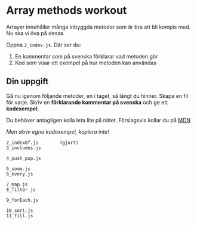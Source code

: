 # Array methods workout

Arrayer innehåller många inbyggda metoder som är bra att bli kompis med. Nu ska vi öva på dessa.

Öppna `2_index.js`. Där ser du:

1. En kommentar som på svenska förklarar vad metoden gör
2. Kod som visar ett exempel på hur metoden kan användas

## Din uppgift

Gå nu igenom följande metoder, en i taget, så långt du hinner. Skapa en fil för varje. Skriv en **förklarande kommentar på svenska** och ge ett **kodexempel**.

Du behöver antagligen kolla leta lite på nätet. Förslagsvis kollar du på [MDN](https://developer.mozilla.org/en-US/docs/Web/JavaScript/Reference/Global_Objects/Array#)

*Men skriv egna kodexempel, kopiera inte!*

````
2_indexOf.js        (gjort)
3_includes.js

4_push_pop.js

5_some.js
6_every.js

7_map.js
8_filter.js

9_forEach.js

10_sort.js
11_fill.js
````
